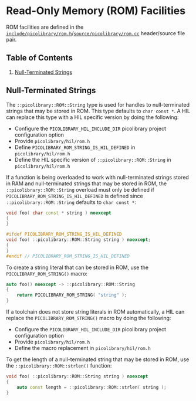 # Read-Only Memory (ROM) Facilities
ROM facilities are defined in the
[`include/picolibrary/rom.h`](https://github.com/apcountryman/picolibrary/blob/main/include/picolibrary/rom.h)/[`source/picolibrary/rom.cc`](https://github.com/apcountryman/picolibrary/blob/main/source/picolibrary/rom.cc)
header/source file pair.

## Table of Contents
1. [Null-Terminated Strings](#null-terminated-strings)

## Null-Terminated Strings
The `::picolibrary::ROM::String` type is used for handles to null-terminated strings that
may be stored in ROM.
This type defaults to `char const *`.
A HIL can replace this type with a HIL specific version by doing the following:
- Configure the `PICOLIBRARY_HIL_INCLUDE_DIR` picolibrary project configuration option
- Provide `picolibrary/hil/rom.h`
- Define `PICOLIBRARY_ROM_STRING_IS_HIL_DEFINED` in `picolibrary/hil/rom.h`
- Define the HIL specific version of `::picolibrary::ROM::String` in
  `picolibrary/hil/rom.h`

If a function is being overloaded to work with null-terminated strings stored in RAM and
null-terminated strings that may be stored in ROM, the `::picolibrary::ROM::String`
overload must only be defined if `PICOLIBRARY_ROM_STRING_IS_HIL_DEFINED` is defined since
`::picolibrary::ROM::String` defaults to `char const *`:
```c++
void foo( char const * string ) noexcept
{
}

#ifdef PICOLIBRARY_ROM_STRING_IS_HIL_DEFINED
void foo( ::picolibrary::ROM::String string ) noexcept;
{
}
#endif // PICOLIBRARY_ROM_STRING_IS_HIL_DEFINED
```

To create a string literal that can be stored in ROM, use the `PICOLIBRARY_ROM_STRING()`
macro:
```c++
auto foo() noexcept -> ::picolibrary::ROM::String
{
    return PICOLIBRARY_ROM_STRING( "string" );
}
```
If a toolchain does not store string literals in ROM automatically, a HIL can replace the
`PICOLIBRARY_ROM_STRING()` macro by doing the following:
- Configure the `PICOLIBRARY_HIL_INCLUDE_DIR` picolibrary project configuration option
- Provide `picolibrary/hil/rom.h`
- Define the macro replacement in `picolibrary/hil/rom.h`

To get the length of a null-terminated string that may be stored in ROM, use the
`::picolibrary::ROM::strlen()` function:
```c++
void foo( ::picolibrary::ROM::String string ) noexcept
{
    auto const length = ::picolibrary::ROM::strlen( string );
}
```
